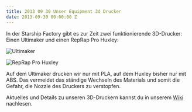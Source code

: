 ```yaml
---
title: 2013 09 30 Unser Equipment 3d Drucker
date: 2013-09-30 00:00:00 Z
---
```


In der Starship Factory gibt es zur Zeit zwei funktionierende 3D-Drucker: Einen Ultimaker und einen RepRap Pro Huxley:

![Ultimaker](/assets/images/snippet_images/content/ultimaker_3.jpeg "Ultimaker")

![RepRap Pro Huxley](/assets/images/snippet_images/content/reprap-pro-huxley_2.jpeg "RepRap Pro Huxley")

Auf dem Ultimaker drucken wir nur mit PLA, auf dem Huxley bisher nur mit ABS. Das vermeidet das ständige Wechseln des Materials und somit die Gefahr, die Nozzle des Druckers zu verstopfen.

Aktuelles und Details zu unseren 3D-Druckern kannst du in unserem [Wiki](http://wiki.starship-factory.ch/Equipment/3D-Drucker/ "http://wiki.starship-factory.ch/Equipment/3D-Drucker.html") nachlesen.
